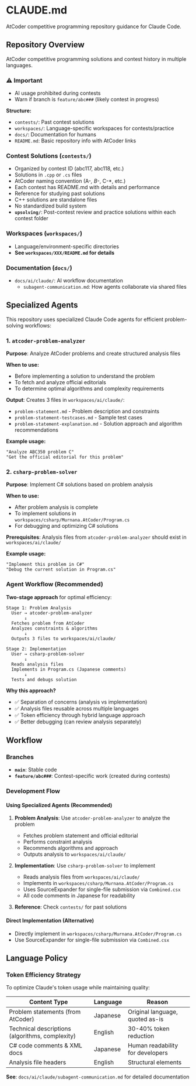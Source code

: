 # CLAUDE.md

AtCoder competitive programming repository guidance for Claude Code.

## Repository Overview

AtCoder competitive programming solutions and contest history in multiple languages.

### ⚠️ Important
- AI usage prohibited during contests
- Warn if branch is `feature/abc###` (likely contest in progress)

**Structure:**
- `contests/`: Past contest solutions
- `workspaces/`: Language-specific workspaces for contests/practice
- `docs/`: Documentation for humans
- `README.md`: Basic repository info with AtCoder links

### Contest Solutions (`contests/`)
- Organized by contest ID (abc117, abc118, etc.)
- Solutions in `.cpp` or `.cs` files
- AtCoder naming convention (A-*, B-*, C-*, etc.)
- Each contest has README.md with details and performance
- Reference for studying past solutions
- C++ solutions are standalone files
- No standardized build system
- **`upsolving/`**: Post-contest review and practice solutions within each contest folder

### Workspaces (`workspaces/`)
- Language/environment-specific directories
- **See `workspaces/XXX/README.md` for details**

### Documentation (`docs/`)
- `docs/ai/claude/`: AI workflow documentation
  - `subagent-communication.md`: How agents collaborate via shared files

## Specialized Agents

This repository uses specialized Claude Code agents for efficient problem-solving workflows:

### 1. `atcoder-problem-analyzer`
**Purpose**: Analyze AtCoder problems and create structured analysis files

**When to use:**
- Before implementing a solution to understand the problem
- To fetch and analyze official editorials
- To determine optimal algorithms and complexity requirements

**Output**: Creates 3 files in `workspaces/ai/claude/`:
- `problem-statement.md` - Problem description and constraints
- `problem-statement-testcases.md` - Sample test cases
- `problem-statement-explanation.md` - Solution approach and algorithm recommendations

**Example usage:**
```
"Analyze ABC350 problem C"
"Get the official editorial for this problem"
```

### 2. `csharp-problem-solver`
**Purpose**: Implement C# solutions based on problem analysis

**When to use:**
- After problem analysis is complete
- To implement solutions in `workspaces/csharp/Murnana.AtCoder/Program.cs`
- For debugging and optimizing C# solutions

**Prerequisites**: Analysis files from `atcoder-problem-analyzer` should exist in `workspaces/ai/claude/`

**Example usage:**
```
"Implement this problem in C#"
"Debug the current solution in Program.cs"
```

### Agent Workflow (Recommended)

**Two-stage approach** for optimal efficiency:

```
Stage 1: Problem Analysis
  User → atcoder-problem-analyzer
       ↓
  Fetches problem from AtCoder
  Analyzes constraints & algorithms
       ↓
  Outputs 3 files to workspaces/ai/claude/

Stage 2: Implementation
  User → csharp-problem-solver
       ↓
  Reads analysis files
  Implements in Program.cs (Japanese comments)
       ↓
  Tests and debugs solution
```

**Why this approach?**
- ✅ Separation of concerns (analysis vs implementation)
- ✅ Analysis files reusable across multiple languages
- ✅ Token efficiency through hybrid language approach
- ✅ Better debugging (can review analysis separately)

## Workflow
### Branches
- **`main`**: Stable code
- **`feature/abc###`**: Contest-specific work (created during contests)

### Development Flow

#### Using Specialized Agents (Recommended)
1. **Problem Analysis**: Use `atcoder-problem-analyzer` to analyze the problem
   - Fetches problem statement and official editorial
   - Performs constraint analysis
   - Recommends algorithms and approach
   - Outputs analysis to `workspaces/ai/claude/`

2. **Implementation**: Use `csharp-problem-solver` to implement
   - Reads analysis files from `workspaces/ai/claude/`
   - Implements in `workspaces/csharp/Murnana.AtCoder/Program.cs`
   - Uses SourceExpander for single-file submission via `Combined.csx`
   - All code comments in Japanese for readability

3. **Reference**: Check `contests/` for past solutions

#### Direct Implementation (Alternative)
- Directly implement in `workspaces/csharp/Murnana.AtCoder/Program.cs`
- Use SourceExpander for single-file submission via `Combined.csx`

## Language Policy

### Token Efficiency Strategy
To optimize Claude's token usage while maintaining quality:

| Content Type | Language | Reason |
|--------------|----------|--------|
| Problem statements (from AtCoder) | Japanese | Original language, quoted as-is |
| Technical descriptions (algorithms, complexity) | English | 30-40% token reduction |
| C# code comments & XML docs | Japanese | Human readability for developers |
| Analysis file headers | English | Structural elements |

**See**: `docs/ai/claude/subagent-communication.md` for detailed documentation
